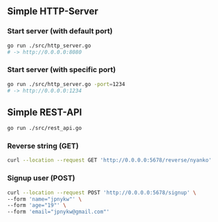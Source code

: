 ## Simple HTTP-Server

### Start server (with default port)

```sh
go run ./src/http_server.go
# -> http://0.0.0.0:8080
```

### Start server (with specific port)

```sh
go run ./src/http_server.go -port=1234
# -> http://0.0.0.0:1234
```

## Simple REST-API

```sh
go run ./src/rest_api.go
```

### Reverse string (GET)

```sh
curl --location --request GET 'http://0.0.0.0:5678/reverse/nyanko'
```

### Signup user (POST)

```sh
curl --location --request POST 'http://0.0.0.0:5678/signup' \
--form 'name="jpnykw"' \
--form 'age="19"' \
--form 'email="jpnykw@gmail.com"'
```

